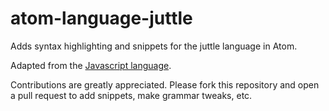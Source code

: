 # atom-language-juttle

Adds syntax highlighting and snippets for the juttle language in Atom.

Adapted from the [Javascript language](https://github.com/atom/language-javascript).

Contributions are greatly appreciated. Please fork this repository and open a pull request to add snippets, make grammar tweaks, etc.
